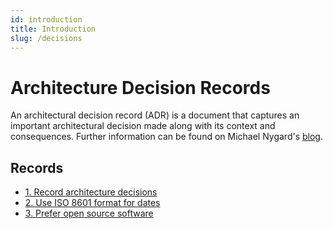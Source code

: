 ```yaml
---
id: introduction
title: Introduction
slug: /decisions
---
```


# Architecture Decision Records

An architectural decision record (ADR) is a document that captures an important
architectural decision made along with its context and consequences. Further
information can be found on Michael Nygard's
[blog](https://cognitect.com/blog/2011/11/15/documenting-architecture-decisions).

## Records

- [1. Record architecture decisions](/decisions/record-architecture-decisions)
- [2. Use ISO 8601 format for dates](/decisions/use-iso-8601-format-for-dates)
- [3. Prefer open source software](/decisions/prefer-open-source-software)
